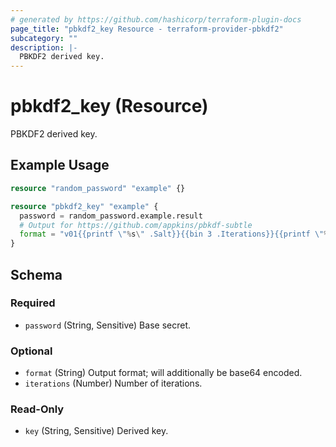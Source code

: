 ```yaml
---
# generated by https://github.com/hashicorp/terraform-plugin-docs
page_title: "pbkdf2_key Resource - terraform-provider-pbkdf2"
subcategory: ""
description: |-
  PBKDF2 derived key.
---
```


# pbkdf2_key (Resource)

PBKDF2 derived key.

## Example Usage

```terraform
resource "random_password" "example" {}

resource "pbkdf2_key" "example" {
  password = random_password.example.result
  # Output for https://github.com/appkins/pbkdf-subtle
  format = "v01{{printf \"%s\" .Salt}}{{bin 3 .Iterations}}{{printf \"%s\" .Key}}"
}
```

<!-- schema generated by tfplugindocs -->
## Schema

### Required

- `password` (String, Sensitive) Base secret.

### Optional

- `format` (String) Output format; will additionally be base64 encoded.
- `iterations` (Number) Number of iterations.

### Read-Only

- `key` (String, Sensitive) Derived key.
